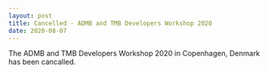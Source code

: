 ```yaml
---
layout: post
title: Cancelled - ADMB and TMB Developers Workshop 2020
date: 2020-08-07
---
```


The ADMB and TMB Developers Workshop 2020 in Copenhagen, Denmark has been cancalled. 
